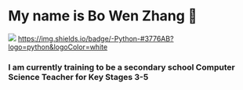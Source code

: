 # My name is Bo Wen Zhang 👋
![](https://visitor-badge.laobi.icu/badge?page_id=bo-wen-zhang.bo-wen-zhang)
https://img.shields.io/badge/-Python-#3776AB?logo=python&logoColor=white
### I am currently training to be a secondary school Computer Science Teacher for Key Stages 3-5

